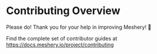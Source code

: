# <a name="contributing">Contributing Overview</a>

Please do! Thank you for your help in improving Meshery! :balloon:

Find the complete set of contributor guides at https://docs.meshery.io/project/contributing
